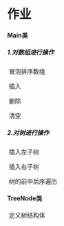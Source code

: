 # 作业

#### Main类

##### 	1.对数组进行操作

​		冒泡排序数组

​		插入

​		删除

​		清空	

##### 	2.对树进行操作

​		插入左子树

​		插入右子树

​		树的前中后序遍历

#### TreeNode类

​	定义树结构体

​	




